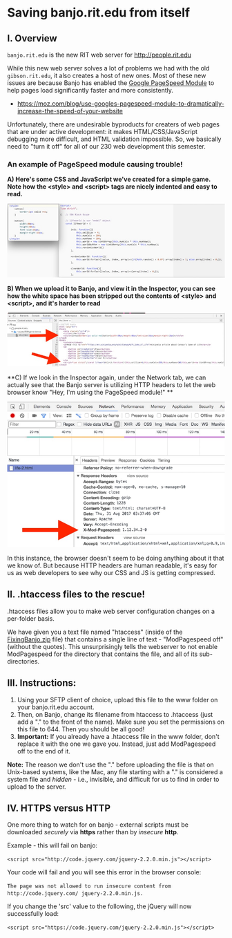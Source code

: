 # Saving banjo.rit.edu from itself
## I. Overview
`banjo.rit.edu` is the new RIT web server for http://people.rit.edu

While this new web server solves a lot of problems we had with the old `gibson.rit.edu`, it also creates a host of new ones. 
Most of these new issues are because Banjo has enabled the [Google PageSpeed Module](https://www.modpagespeed.com) to help pages load significantly faster and more consistently. 

+ https://moz.com/blog/use-googles-pagespeed-module-to-dramatically-increase-the-speed-of-your-website

Unfortunately, there are undesirable byproducts for creaters of web pages that are under active development: it makes HTML/CSS/JavaScript debugging more difficult, and HTML validation impossible. So, we basically need to "turn it off" for all of our 230 web development this semester.

### An example of PageSpeed module causing trouble!
**A) Here's some CSS and JavaScript we've created for a simple game. Note how the &lt;style&gt; and &lt;script&gt; tags are nicely indented and easy to read.**

![Code listing](images/banjo-code-listing.jpg)


**B) When we upload it to Banjo, and view it in the Inspector, you can see how the white space has been stripped out the contents of &lt;style&gt; and &lt;script&gt;, and it's harder to read**

![Compressed code listing](images/banjo-code-listing-server-compressed.jpg)

**C) If we look in the Inspector again, under the Network tab, we can actually see that the Banjo server is utilizing HTTP headers to let the web browser know "Hey, I'm using the PageSpeed module!" **

![HTTP Headers](images/banjo-modpagespeed-headers.jpg)

In this instance, the browser doesn't seem to be doing anything about it that we know of. But because HTTP headers are human readable, it's easy for us as web developers to see why our CSS and JS is getting compressed.

## II. .htaccess files to the rescue!

.htaccess files allow you to make web server configuration changes on a per-folder basis. 

We have given you a text file named "htaccess" (inside of the [FixingBanjo.zip](FixingBanjo.zip) file) that contains a single line of text - "ModPagespeed off" (without the quotes). This unsurprisingly tells the webserver to not enable ModPagespeed for the directory that contains the file, and all of its sub-directories.

## III. Instructions:
1. Using your SFTP client of choice, upload this file to the www folder on your banjo.rit.edu account.
2. Then, on Banjo, change its filename from htaccess to .htaccess (just add a "." to the front of the name). Make sure you set the permissions on this file to 644. Then you should be all good!
3. **Important:** If you already have a .htaccess file in the www folder, don't replace it with the one we gave you. Instead, just add ModPagespeed off to the end of it.

**Note:** The reason we don't use the "." before uploading the file is that on Unix-based systems, like the Mac, any file starting with a "." is considered a system file and *hidden* - i.e., invisible, and difficult for us to find in order to upload to the server.

## IV. HTTPS versus HTTP
One more thing to watch for on banjo - external scripts must be downloaded *securely* via **https** rather than by *insecure* **http**.

Example - this will fail on banjo:

`<script src="http://code.jquery.com/jquery-2.2.0.min.js"></script>`

Your code will fail and you will see this error in the browser console:

`The page was not allowed to run insecure content from http://code.jquery.com/
jquery-2.2.0.min.js.`

If you change the 'src' value to the following, the jQuery will now successfully load:

`<script src="https://code.jquery.com/jquery-2.2.0.min.js"></script>`
